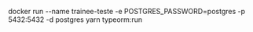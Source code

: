 docker run --name trainee-teste -e POSTGRES_PASSWORD=postgres -p 5432:5432 -d postgres
yarn typeorm:run
